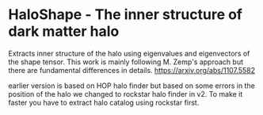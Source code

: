 # HaloShape - The inner structure of dark matter halo 
Extracts inner structure of the halo using eigenvalues and eigenvectors of the shape tensor.
This work is mainly following M. Zemp's approach but there are fundamental differences in details.
https://arxiv.org/abs/1107.5582

earlier version is based on HOP halo finder but based on some errors in the position of the halo we changed to rockstar halo finder in v2. To make it faster you have to extract halo catalog using rockstar first.
